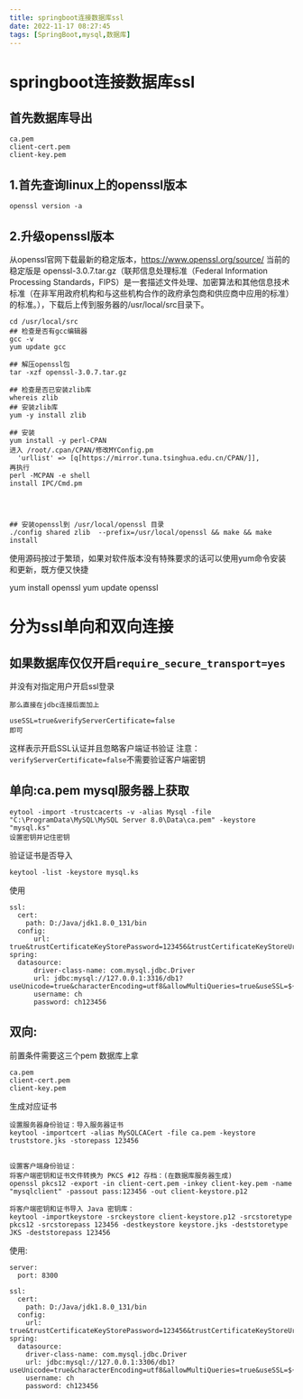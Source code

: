 ```yaml
---
title: springboot连接数据库ssl
date: 2022-11-17 08:27:45
tags: [SpringBoot,mysql,数据库]
---
```

# springboot连接数据库ssl

## 首先数据库导出
```
ca.pem
client-cert.pem
client-key.pem
```

## 1.首先查询linux上的openssl版本
```
openssl version -a
```

## 2.升级openssl版本
从openssl官网下载最新的稳定版本，https://www.openssl.org/source/ 当前的稳定版是  	openssl-3.0.7.tar.gz（联邦信息处理标准（Federal Information Processing Standards，FIPS）是一套描述文件处理、加密算法和其他信息技术标准（在非军用政府机构和与这些机构合作的政府承包商和供应商中应用的标准）的标准。），下载后上传到服务器的/usr/local/src目录下。
```
cd /usr/local/src 
## 检查是否有gcc编辑器
gcc -v
yum update gcc

## 解压openssl包
tar -xzf openssl-3.0.7.tar.gz

## 检查是否已安装zlib库
whereis zlib
## 安装zlib库
yum -y install zlib

## 安装
yum install -y perl-CPAN
进入 /root/.cpan/CPAN/修改MYConfig.pm
  'urllist' => [q[https://mirror.tuna.tsinghua.edu.cn/CPAN/]],
再执行  
perl -MCPAN -e shell
install IPC/Cmd.pm




## 安装openssl到 /usr/local/openssl 目录
./config shared zlib  --prefix=/usr/local/openssl && make && make install

```
<!--more-->



使用源码按过于繁琐，如果对软件版本没有特殊要求的话可以使用yum命令安装和更新，既方便又快捷

yum install openssl
yum update openssl


# 分为ssl单向和双向连接

## 如果数据库仅仅开启`require_secure_transport=yes`
并没有对指定用户开启ssl登录
```
那么直接在jdbc连接后面加上

useSSL=true&verifyServerCertificate=false
即可
```
这样表示开启SSL认证并且忽略客户端证书验证
注意：`verifyServerCertificate=false`不需要验证客户端密钥

## 单向:ca.pem mysql服务器上获取
```
eytool -import -trustcacerts -v -alias Mysql -file "C:\ProgramData\MySQL\MySQL Server 8.0\Data\ca.pem" -keystore "mysql.ks"
设置密钥并记住密钥
```
验证证书是否导入
```
keytool -list -keystore mysql.ks
```
使用
```
ssl:
  cert:
    path: D:/Java/jdk1.8.0_131/bin
  config:
      url: true&trustCertificateKeyStorePassword=123456&trustCertificateKeyStoreUrl=file:${ssl.cert.path}/mysql.ks
spring:
  datasource:
      driver-class-name: com.mysql.jdbc.Driver
      url: jdbc:mysql://127.0.0.1:3316/db1?useUnicode=true&characterEncoding=utf8&allowMultiQueries=true&useSSL=${ssl.config.url}
      username: ch
      password: ch123456
```

## 双向:
前置条件需要这三个pem 数据库上拿
```
ca.pem
client-cert.pem
client-key.pem
```
生成对应证书
```
设置服务器身份验证：导入服务器证书
keytool -importcert -alias MySQLCACert -file ca.pem -keystore truststore.jks -storepass 123456


设置客户端身份验证：
将客户端密钥和证书文件转换为 PKCS #12 存档：(在数据库服务器生成)
openssl pkcs12 -export -in client-cert.pem -inkey client-key.pem -name "mysqlclient" -passout pass:123456 -out client-keystore.p12

将客户端密钥和证书导入 Java 密钥库：
keytool -importkeystore -srckeystore client-keystore.p12 -srcstoretype pkcs12 -srcstorepass 123456 -destkeystore keystore.jks -deststoretype JKS -deststorepass 123456

```
使用:
```
server:
  port: 8300

ssl:
  cert:
    path: D:/Java/jdk1.8.0_131/bin
  config:
    url: true&trustCertificateKeyStorePassword=123456&trustCertificateKeyStoreUrl=file:${ssl.cert.path}/truststore.jks&&clientCertificateKeyStoreUrl=file:${ssl.cert.path}/keystore.jks&clientCertificateKeyStorePassword=123456
spring:
  datasource:
    driver-class-name: com.mysql.jdbc.Driver
    url: jdbc:mysql://127.0.0.1:3306/db1?useUnicode=true&characterEncoding=utf8&allowMultiQueries=true&useSSL=${ssl.config.url}
    username: ch
    password: ch123456
```

